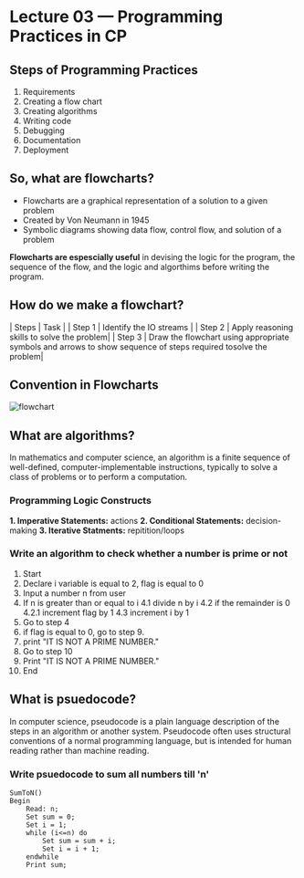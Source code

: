 # Lecture 03 — Programming Practices in CP

## Steps of Programming Practices
1. Requirements
2. Creating a flow chart
3. Creating algorithms
4. Writing code
5. Debugging
6. Documentation
7. Deployment

## So, what are flowcharts?
- Flowcharts are a graphical representation of a solution to a given problem
- Created by Von Neumann in 1945
- Symbolic diagrams showing data flow, control flow, and solution of a problem

**Flowcharts are espescially useful** in devising the logic for the program, the sequence of the flow, and the logic and algorthims before writing the program.

## How do we make a flowchart?
| Steps | Task |
| Step 1 | Identify the IO streams |
| Step 2 | Apply reasoning skills to solve the problem|
| Step 3 | Draw the flowchart using appropriate symbols and arrows to show sequence of steps required tosolve the problem|

## Convention in Flowcharts
![flowchart](https://github.com/psrth/intro-to-programming-csF111/blob/main/rsc/flowchart.png)

## What are algorithms?
In mathematics and computer science, an algorithm is a finite sequence of well-defined, computer-implementable instructions, typically to solve a class of problems or to perform a computation.

### Programming Logic Constructs
**1. Imperative Statements:** actions
**2. Conditional Statements:** decision-making
**3. Iterative Statments:** repitition/loops

### Write an algorithm to check whether a number is prime or not
1. Start
2. Declare i variable is equal to 2, flag is equal to 0
3. Input a number n from user
4. If n is greater than or equal to i
    4.1 divide n by i
    4.2 if the remainder is 0
        4.2.1 increment flag by 1
    4.3 increment i by 1
5. Go to step 4
6. if flag is equal to 0, go to step 9.
7. print "IT IS NOT A PRIME NUMBER."
8. Go to step 10 
9. Print "IT IS NOT A PRIME NUMBER."
10. End


## What is psuedocode?
In computer science, pseudocode is a plain language description of the steps in an algorithm or another system. Pseudocode often uses structural conventions of a normal programming language, but is intended for human reading rather than machine reading.

### Write psuedocode to sum all numbers till 'n'
```
SumToN()
Begin
    Read: n;
    Set sum = 0;
    Set i = 1;
    while (i<=n) do
        Set sum = sum + i;
        Set i = i + 1;
    endwhile
    Print sum;
```